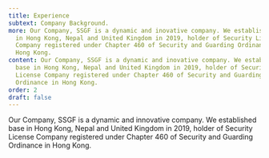 ```yaml
---
title: Experience
subtext: Company Background.
more: Our Company, SSGF is a dynamic and inovative company. We established base
  in Hong Kong, Nepal and United Kingdom in 2019, holder of Security License
  Company registered under Chapter 460 of Security and Guarding Ordinance in
  Hong Kong.
content: Our Company, SSGF is a dynamic and inovative company. We established
  base in Hong Kong, Nepal and United Kingdom in 2019, holder of Security
  License Company registered under Chapter 460 of Security and Guarding
  Ordinance in Hong Kong.
order: 2
draft: false
---
```

Our Company, SSGF is a dynamic and innovative company. We established base in Hong Kong, Nepal and United Kingdom in 2019, holder of Security License Company registered under Chapter 460 of Security and Guarding Ordinance in Hong Kong.
